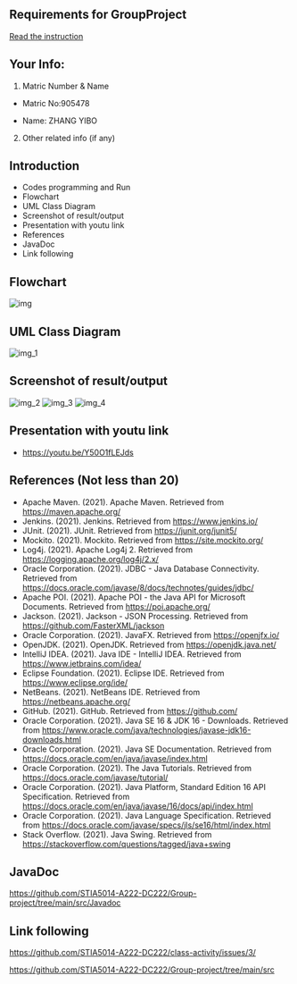 ## Requirements for GroupProject
[Read the instruction](https://github.com/STIA5014-A222-DC222/class-activity-soc/blob/main/GroupProject.md)
## Your Info:
1. Matric Number & Name 

* Matric No:905478

* Name: ZHANG YIBO

2. Other related info (if any)

## Introduction
* Codes programming and Run
* Flowchart
* UML Class Diagram
* Screenshot of result/output
* Presentation with youtu link
* References
* JavaDoc 
* Link following

## Flowchart
![img](https://user-images.githubusercontent.com/32948621/232426169-6e6c322c-5480-4d2c-9998-4cc89967e86a.png)

## UML Class Diagram
![img_1](https://user-images.githubusercontent.com/32948621/232426199-d084568b-403d-4a1a-9277-0fa00460efdf.png)

## Screenshot of result/output
![img_2](https://user-images.githubusercontent.com/32948621/232426247-0688a6a7-d97b-4338-85bc-93e766b25ba5.png)
![img_3](https://user-images.githubusercontent.com/32948621/232426258-a55a23aa-2a1c-410d-b801-b2ed19d83d5c.png)
![img_4](https://user-images.githubusercontent.com/32948621/232426264-1f0c56e2-e990-48cb-abef-57cfbaa85fec.png)


## Presentation with youtu link
* https://youtu.be/Y50O1fLEJds


## References (Not less than 20)
* Apache Maven. (2021). Apache Maven. Retrieved from https://maven.apache.org/
* Jenkins. (2021). Jenkins. Retrieved from https://www.jenkins.io/
* JUnit. (2021). JUnit. Retrieved from https://junit.org/junit5/
* Mockito. (2021). Mockito. Retrieved from https://site.mockito.org/
* Log4j. (2021). Apache Log4j 2. Retrieved from https://logging.apache.org/log4j/2.x/
* Oracle Corporation. (2021). JDBC - Java Database Connectivity. Retrieved from https://docs.oracle.com/javase/8/docs/technotes/guides/jdbc/
* Apache POI. (2021). Apache POI - the Java API for Microsoft Documents. Retrieved from https://poi.apache.org/
* Jackson. (2021). Jackson - JSON Processing. Retrieved from https://github.com/FasterXML/jackson
* Oracle Corporation. (2021). JavaFX. Retrieved from https://openjfx.io/
* OpenJDK. (2021). OpenJDK. Retrieved from https://openjdk.java.net/
* IntelliJ IDEA. (2021). Java IDE - IntelliJ IDEA. Retrieved from https://www.jetbrains.com/idea/
* Eclipse Foundation. (2021). Eclipse IDE. Retrieved from https://www.eclipse.org/ide/
* NetBeans. (2021). NetBeans IDE. Retrieved from https://netbeans.apache.org/
* GitHub. (2021). GitHub. Retrieved from https://github.com/
* Oracle Corporation. (2021). Java SE 16 & JDK 16 - Downloads. Retrieved from https://www.oracle.com/java/technologies/javase-jdk16-downloads.html
* Oracle Corporation. (2021). Java SE Documentation. Retrieved from https://docs.oracle.com/en/java/javase/index.html
* Oracle Corporation. (2021). The Java Tutorials. Retrieved from https://docs.oracle.com/javase/tutorial/
* Oracle Corporation. (2021). Java Platform, Standard Edition 16 API Specification. Retrieved from https://docs.oracle.com/en/java/javase/16/docs/api/index.html
* Oracle Corporation. (2021). Java Language Specification. Retrieved from https://docs.oracle.com/javase/specs/jls/se16/html/index.html
* Stack Overflow. (2021). Java Swing. Retrieved from https://stackoverflow.com/questions/tagged/java+swing

## JavaDoc
https://github.com/STIA5014-A222-DC222/Group-project/tree/main/src/Javadoc

## Link following
https://github.com/STIA5014-A222-DC222/class-activity/issues/3/

https://github.com/STIA5014-A222-DC222/Group-project/tree/main/src

